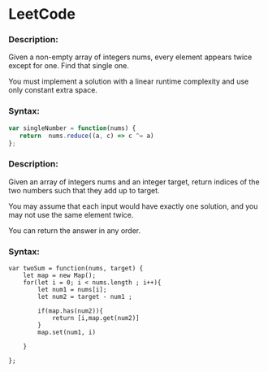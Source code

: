 # LeetCode 





### Description:
Given a non-empty array of integers nums, every element appears twice except for one. Find that single one.

You must implement a solution with a linear runtime complexity and use only constant extra space.




### Syntax:

```jsx
var singleNumber = function(nums) {
   return  nums.reduce((a, c) => c ^= a)
};
``` 

### Description: 
Given an array of integers nums and an integer target, return indices of the two numbers such that they add up to target.

You may assume that each input would have exactly one solution, and you may not use the same element twice.

You can return the answer in any order.

### Syntax: 

```jx 
var twoSum = function(nums, target) {
    let map = new Map(); 
    for(let i = 0; i < nums.length ; i++){
        let num1 = nums[i]; 
        let num2 = target - num1 ; 
        
        if(map.has(num2)){
            return [i,map.get(num2)]
        }
        map.set(num1, i)
        
    }
    
};
```
